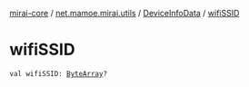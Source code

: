 [mirai-core](../../index.md) / [net.mamoe.mirai.utils](../index.md) / [DeviceInfoData](index.md) / [wifiSSID](./wifi-s-s-i-d.md)

# wifiSSID

`val wifiSSID: `[`ByteArray`](https://kotlinlang.org/api/latest/jvm/stdlib/kotlin/-byte-array/index.html)`?`